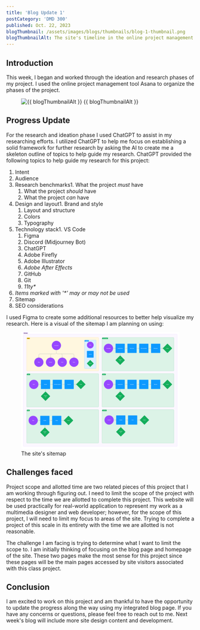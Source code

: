 ```yaml
---
title: 'Blog Update 1'
postCategory: 'DMD 300'
published: Oct. 22, 2023
blogThumbnail: /assets/images/blogs/thumbnails/blog-1-thumbnail.png
blogThumbnailAlt: The site's timeline in the online project management tool Asana.
---
```


<section class="sectionWrapper">

## Introduction

This week, I began and worked through the ideation and research phases of my project. I used the online project management tool Asana to organize the phases of the project.

<figure class="articleFigure" id="articleFigure-1"><img class="-img-shadow-rg" src="{{ blogThumbnail }}" alt="{{ blogThumbnailAlt }}">
<label class="-sm-em" for="articleFigure-1">{{ blogThumbnailAlt }}</label>
</figure>

</section>
<section class="sectionWrapper">

## Progress Update

For the research and ideation phase I used <a class="-inline-link"><span>ChatGPT</span></a> to assist in my researching efforts. I utilized ChatGPT to help me focus on establishing a solid framework for further research by asking the AI to create me a skeleton outline of topics to help guide my research. ChatGPT provided the following topics to help guide my research for this project:

1.  Intent
2.  Audience
3.  Research benchmarks1.  What the project _must_ have
    1.  What the project _should_ have
    2.  What the project _can_ have
4.  Design and layout1.  Brand and style
    1.  Layout and structure
    2.  Colors
    3.  Typography
5.  Technology stack1.  VS Code
    1.  Figma
    2.  Discord (Midjourney Bot)
    3.  ChatGPT
    4.  Adobe Firefly
    5.  Adobe Illustrator
    6.  _Adobe After Effects_
    7.  GitHub
    8.  Git
    9.   _11ty\*_
6.  _Items marked with '\*' may or may not be used_
7.  Sitemap
8.  SEO considerations

I used Figma to create some additional resources to better help visualize my research. Here is a visual of the sitemap I am planning on using:

<figure class="articleFigure" id="articleFigure-2"><img class="-img-shadow-rg" src="/assets/images/blogs/blog-1/Sitemap.png" alt="The site's sitemap">
<label class="-sm-em" for="articleFigure-2">The site's sitemap</label>
</figure>

## Challenges faced

Project scope and allotted time are two related pieces of this project that I am working through figuring out. I need to limit the scope of the project with respect to the time we are allotted to complete this project. This website will be used practically for real-world application to represent my work as a multimedia designer and web developer; however, for the scope of this project, I will need to limit my focus to areas of the site. Trying to complete a project of this scale in its entirety with the time we are allotted is not reasonable.

The challenge I am facing is trying to determine what I want to limit the scope to. I am initially thinking of focusing on the blog page and homepage of the site. These two pages make the most sense for this project since these pages will be the main pages accessed by site visitors associated with this class project.

## Conclusion

I am excited to work on this project and am thankful to have the opportunity to update the progress along the way using my integrated blog page. If you have any concerns or questions, please feel free to <a class="-inline-link"><span>reach out to me</span></a>. Next week's blog will include more site design content and development.

</section>